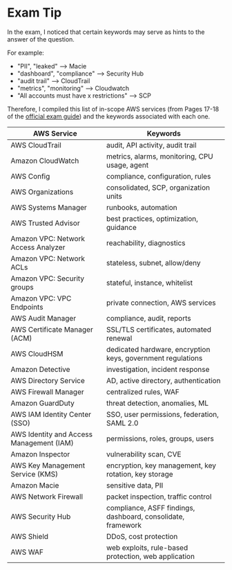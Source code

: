 # Exam Tip
In the exam, I noticed that certain keywords may serve as hints to the answer of the question.

For example:
- "PII", "leaked" --> Macie
- "dashboard", "compliance" --> Security Hub
- "audit trail" --> CloudTrail
- "metrics", "monitoring" --> Cloudwatch
- "All accounts must have x restrictions" --> SCP

Therefore, I compiled this list of in-scope AWS services (from Pages 17-18 of the [official exam guide](https://d1.awsstatic.com/training-and-certification/docs-security-spec/AWS-Certified-Security-Specialty_Exam-Guide.pdf)) and the keywords associated with each one.

| AWS Service| Keywords |
|--------------|----------|
| AWS CloudTrail | audit, API activity, audit trail |
| Amazon CloudWatch | metrics, alarms, monitoring, CPU usage, agent |
| AWS Config | compliance, configuration, rules |
| AWS Organizations | consolidated, SCP, organization units |
| AWS Systems Manager | runbooks, automation |
| AWS Trusted Advisor | best practices, optimization, guidance |
| Amazon VPC: Network Access Analyzer | reachability, diagnostics |
| Amazon VPC: Network ACLs | stateless, subnet, allow/deny |
| Amazon VPC: Security groups | stateful, instance, whitelist |
| Amazon VPC: VPC Endpoints | private connection, AWS services |
| AWS Audit Manager | compliance, audit, reports |
| AWS Certificate Manager (ACM) | SSL/TLS certificates, automated renewal |
| AWS CloudHSM | dedicated hardware, encryption keys, government regulations |
| Amazon Detective | investigation, incident response |
| AWS Directory Service | AD, active directory, authentication |
| AWS Firewall Manager | centralized rules, WAF |
| Amazon GuardDuty | threat detection, anomalies, ML |
| AWS IAM Identity Center (SSO) | SSO, user permissions, federation, SAML 2.0 |
| AWS Identity and Access Management (IAM) | permissions, roles, groups, users |
| Amazon Inspector | vulnerability scan, CVE |
| AWS Key Management Service (KMS) | encryption, key management, key rotation, key storage |
| Amazon Macie | sensitive data, PII |
| AWS Network Firewall | packet inspection, traffic control |
| AWS Security Hub | compliance, ASFF findings, dashboard, consolidate, framework |
| AWS Shield | DDoS, cost protection |
| AWS WAF | web exploits, rule-based protection, web application |
